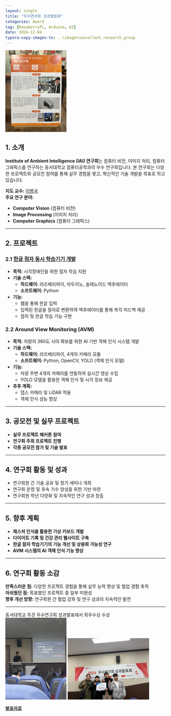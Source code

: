 ```yaml
---
layout: single
title: "우수연구회 성과발표회"
categories: Award
tag: [RaspberryPi, Arduino, AI]
date: 2024-12-04
typora-copy-images-to: ..\images\excellent_research_group
---
```


<img src="..\images\excellent_research_group\IMG_9016.JPEG" alt="IMG_9016" style="zoom:25%;" />

## 1. 소개
**Institute of Ambient Intelligence (IAI) 연구회**는 컴퓨터 비전, 이미지 처리, 컴퓨터 그래픽스를 연구하는 동서대학교 컴퓨터공학과의 우수 연구회입니다. 본 연구회는 다양한 프로젝트와 공모전 참여를 통해 실무 경험을 쌓고, 혁신적인 기술 개발을 목표로 하고 있습니다.

**지도 교수:** [이병국](http://kowon.dongseo.ac.kr/~lbg/)  
**주요 연구 분야:**  
- **Computer Vision** (컴퓨터 비전)  
- **Image Processing** (이미지 처리)  
- **Computer Graphics** (컴퓨터 그래픽스)

---

## 2. 프로젝트

### 2.1 [한글 점자 동시 학습기기 개발](https://github.com/20201561KimGyeongHyeon/braille)
- **목적:** 시각장애인을 위한 점자 학습 지원
- **기술 스택:** 
  - **하드웨어:** 라즈베리파이, 아두이노, 솔레노이드 액추에이터
  - **소프트웨어:** Python
- **기능:** 
  - 웹을 통해 한글 입력
  - 입력된 한글을 점자로 변환하여 액추에이터를 통해 촉각 피드백 제공
  - 점자 및 한글 학습 기능 구현

### 2.2 Around View Monitoring (AVM)
- **목적:** 차량의 360도 시야 확보를 위한 AI 기반 객체 인식 시스템 개발
- **기술 스택:**
  - **하드웨어:** 라즈베리파이, 4개의 카메라 모듈
  - **소프트웨어:** Python, OpenCV, YOLO (객체 인식 모델)
- **기능:**
  - 차량 주변 4개의 카메라를 연동하여 실시간 영상 수집
  - YOLO 모델을 활용한 객체 인식 및 시각 정보 제공
- **추후 계획:**
  - 뎁스 카메라 및 LiDAR 적용
  - 객체 인식 성능 향상

---

## 3. 공모전 및 실무 프로젝트
- **실무 프로젝트 해커톤 참여**
- **연구회 주최 프로젝트 진행**
- **각종 공모전 참가 및 기술 발표**

---

## 4. 연구회 활동 및 성과
- 연구회원 간 기술 공유 및 정기 세미나 개최
- 연구회 운영 및 후속 기수 양성을 위한 기반 마련
- 연구회원 학년 다양화 및 지속적인 연구 성과 창출

---

## 5. 향후 계획
- **제스처 인식을 활용한 가상 키보드 개발**
- **다이어트 기록 및 건강 관리 웹사이트 구축**
- **한글 점자 학습기기의 기능 개선 및 상용화 가능성 연구**
- **AVM 시스템의 AI 객체 인식 기능 향상**

---

## 6. 연구회 활동 소감
**만족스러운 점:** 다양한 프로젝트 경험을 통해 실무 능력 향상 및 협업 경험 축적  
**아쉬웠던 점:** 목표했던 프로젝트 중 일부 미완성  
**향후 개선 방향:** 연구회원 간 협업 강화 및 연구 성과의 지속적인 발전

---

동서대학교 주관 우수연구회 성과발표에서 최우수상 수상
<img src="..\images\excellent_research_group\IMG_0985.JPG" alt="IMG_0985" style="zoom:25%;" />
<img src="..\images\excellent_research_group\IMG_9019.JPG" alt="IMG_9019" style="zoom:25%;" />

[**발표자료**](https://github.com/20201561KimGyeongHyeon/20201561KimGyeongHyeon.github.io/blob/master/images/excellent_research_group/IAI%EC%97%B0%EA%B5%AC%ED%9A%8C_ppt(%EC%B5%9C%EC%A2%85).pptx)